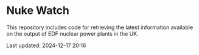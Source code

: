 # Nuke Watch

This repository includes code for retrieving the latest information available on the output of EDF nuclear power plants in the UK.

Last updated: 2024-12-17 20:16